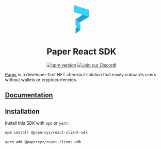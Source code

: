 <p align="center">
    <br />
    <a href="https://withpaper.com"><img src="./assets/paper-logo.svg" width="50" alt="Paper"/></a>
    <br />
</p>
<h1 align="center">Paper React SDK</h1>
<p align="center">
    <a href="https://www.npmjs.com/package/@paperxyz/react-client-sdk"><img src="https://img.shields.io/github/package-json/v/paperxyz/react-client-sdk?color=red&label=npm&logo=npm" alt="npm version"/></a>
    <a href="https://discord.gg/mnUa29J2Fp"><img alt="Join our Discord!" src="https://img.shields.io/discord/936354866358546453.svg?color=7289da&label=discord&logo=discord&style=flat"/></a>
</p>

[Paper](https://withpaper.com) is a developer-first NFT checkout solution that
easily onboards users without wallets or cryptocurrencies.

## [Documentation](https://docs.withpaper.com)

## Installation

Install this SDK with `npm` or `yarn`:

```sh
npm install @paperxyz/react-client-sdk
```

```sh
yarn add @paperxyz/react-client-sdk
```
